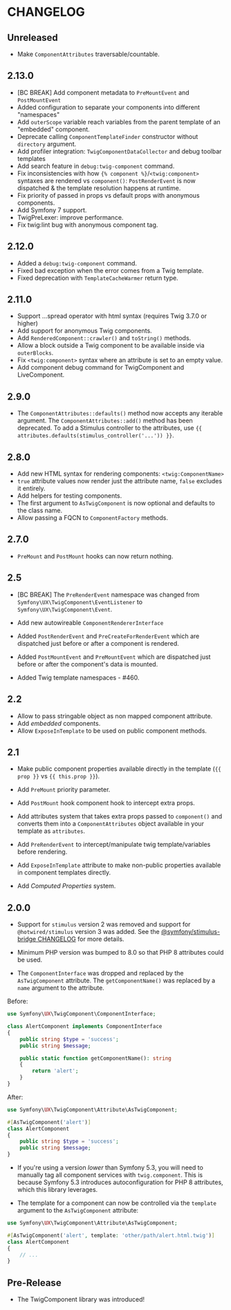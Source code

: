 # CHANGELOG

## Unreleased

-   Make `ComponentAttributes` traversable/countable.

## 2.13.0

-   [BC BREAK] Add component metadata to `PreMountEvent` and `PostMountEvent`
-   Added configuration to separate your components into different "namespaces"
-   Add `outerScope` variable reach variables from the parent template of an
    "embedded" component.
-   Deprecate calling `ComponentTemplateFinder` constructor without `directory` argument.
-   Add profiler integration: `TwigComponentDataCollector` and debug toolbar templates
-   Add search feature in `debug:twig-component` command.
-   Fix inconsistencies with how `{% component %}`/`<twig:component>` syntaxes are
    rendered vs `component()`: `PostRenderEvent` is now dispatched & the template
    resolution happens at runtime.
-   Fix priority of passed in props vs default props with anonymous components.
-   Add Symfony 7 support.
-   TwigPreLexer: improve performance.
-   Fix twig:lint bug with anonymous component tag.

## 2.12.0

-   Added a `debug:twig-component` command.
-   Fixed bad exception when the error comes from a Twig template.
-   Fixed deprecation with `TemplateCacheWarmer` return type.

## 2.11.0

-   Support ...spread operator with html syntax (requires Twig 3.7.0 or higher)
-   Add support for anonymous Twig components.
-   Add `RenderedComponent::crawler()` and `toString()` methods.
-   Allow a block outside a Twig component to be available inside via `outerBlocks`.
-   Fix `<twig:component>` syntax where an attribute is set to an empty value.
-   Add component debug command for TwigComponent and LiveComponent.

## 2.9.0

-   The `ComponentAttributes::defaults()` method now accepts any iterable argument.
    The `ComponentAttributes::add()` method has been deprecated. To add a Stimulus
    controller to the attributes, use `{{ attributes.defaults(stimulus_controller('...')) }}`.

## 2.8.0

-   Add new HTML syntax for rendering components: `<twig:ComponentName>`
-   `true` attribute values now render just the attribute name, `false` excludes it entirely.
-   Add helpers for testing components.
-   The first argument to `AsTwigComponent` is now optional and defaults to the class name.
-   Allow passing a FQCN to `ComponentFactory` methods.

## 2.7.0

-   `PreMount` and `PostMount` hooks can now return nothing.

## 2.5

-   [BC BREAK] The `PreRenderEvent` namespace was changed from `Symfony\UX\TwigComponent\EventListener`
    to `Symfony\UX\TwigComponent\Event`.

-   Add new autowireable `ComponentRendererInterface`

-   Added `PostRenderEvent` and `PreCreateForRenderEvent` which are dispatched just
    before or after a component is rendered.

-   Added `PostMountEvent` and `PreMountEvent` which are dispatched just before
    or after the component's data is mounted.

-   Added Twig template namespaces - #460.

## 2.2

-   Allow to pass stringable object as non mapped component attribute.
-   Add _embedded_ components.
-   Allow `ExposeInTemplate` to be used on public component methods.

## 2.1

-   Make public component properties available directly in the template (`{{ prop }}` vs `{{ this.prop }}`).

-   Add `PreMount` priority parameter.

-   Add `PostMount` hook component hook to intercept extra props.

-   Add attributes system that takes extra props passed to `component()` and converts them
    into a `ComponentAttributes` object available in your template as `attributes`.

-   Add `PreRenderEvent` to intercept/manipulate twig template/variables before rendering.

-   Add `ExposeInTemplate` attribute to make non-public properties available in component
    templates directly.

-   Add _Computed Properties_ system.

## 2.0.0

-   Support for `stimulus` version 2 was removed and support for `@hotwired/stimulus`
    version 3 was added. See the [@symfony/stimulus-bridge CHANGELOG](https://github.com/symfony/stimulus-bridge/blob/main/CHANGELOG.md#300)
    for more details.

-   Minimum PHP version was bumped to 8.0 so that PHP 8 attributes could be used.

-   The `ComponentInterface` was dropped and replaced by the `AsTwigComponent` attribute.
    The `getComponentName()` was replaced by a `name` argument to the attribute.

Before:

```php
use Symfony\UX\TwigComponent\ComponentInterface;

class AlertComponent implements ComponentInterface
{
    public string $type = 'success';
    public string $message;

    public static function getComponentName(): string
    {
        return 'alert';
    }
}
```

After:

```php
use Symfony\UX\TwigComponent\Attribute\AsTwigComponent;

#[AsTwigComponent('alert')]
class AlertComponent
{
    public string $type = 'success';
    public string $message;
}
```

-   If you're using a version _lower_ than Symfony 5.3, you will need
    to manually tag all component services with `twig.component`. This is
    because Symfony 5.3 introduces autoconfiguration for PHP 8 attributes,
    which this library leverages.

-   The template for a component can now be controlled via the `template` argument
    to the `AsTwigComponent` attribute:

```php
use Symfony\UX\TwigComponent\Attribute\AsTwigComponent;

#[AsTwigComponent('alert', template: 'other/path/alert.html.twig')]
class AlertComponent
{
    // ...
}
```

## Pre-Release

-   The TwigComponent library was introduced!
